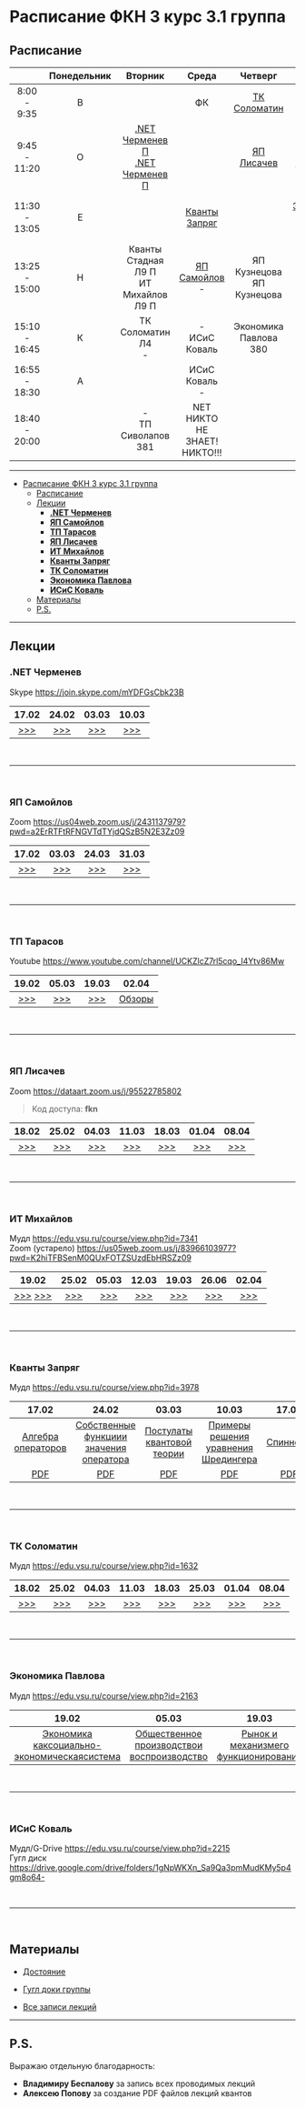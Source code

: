 # Расписание ФКН 3 курс 3.1 группа

## Расписание

||Понедельник|Вторник|Среда|Четверг|Пятница|Суббота|
|:-:|:-:|:-:|:-:|:-:|:-:|:-:|
|8:00 - 9:35  |В||ФК|[ТК Соломатин](#тк-соломатин)|ФК|
|9:45 - 11:20 |О|[.NET Черменев П](#net-черменев)<br>[.NET Черменев П](#net-черменев)||[ЯП Лисачев](#яп-лисачев)|[ИТ Михайлов](#ит-михайлов)|
|11:30 - 13:05|Е||[Кванты Запряг](#кванты-запряг)||[Экономика Павлова](#экономика-павлова)<br>-|-<br>ЯП Самойлов Л8 П|
|13:25 - 15:00|Н|Кванты Стадная Л9 П<br> ИТ Михайлов Л9 П|[ЯП Самойлов](#яп-самойлов)<br>-|ЯП Кузнецова<br>ЯП Кузнецова|[ИСиС Коваль](#исис-коваль)|
|15:10 - 16:45|К|ТК Соломатин  Л4<br>-|-<br>ИСиС Коваль|Экономика Павлова 380|[ТП Тарасов](#тп-тарасов)<br>-|||
|16:55 - 18:30|А||ИСиС Коваль<br>-||[ТП Тарасов](#тп-тарасов)<br>-|
|18:40 - 20:00||-<br>ТП Сиволапов 381|NET НИКТО НЕ ЗНАЕТ!<br> НИКТО!!!|||

***

- [Расписание ФКН 3 курс 3.1 группа](#расписание-фкн-3-курс-31-группа)
  - [Расписание](#расписание)
  - [Лекции](#лекции)
    - [**.NET Черменев**](#net-черменев)
    - [**ЯП Самойлов**](#яп-самойлов)
    - [**ТП Тарасов**](#тп-тарасов)
    - [**ЯП Лисачев**](#яп-лисачев)
    - [**ИТ Михайлов**](#ит-михайлов)
    - [**Кванты Запряг**](#кванты-запряг)
    - [**ТК Соломатин**](#тк-соломатин)
    - [**Экономика Павлова**](#экономика-павлова)
    - [**ИСиС Коваль**](#исис-коваль)
  - [Материалы](#материалы)
  - [P.S.](#ps)

***

## Лекции

### **.NET Черменев**

Skype https://join.skype.com/mYDFGsCbk23B

|17.02|24.02|03.03|10.03|
|:-:|:-:|:-:|:-:|
|[>>>](https://www.youtube.com/watch?v=deq3-VS-ey8)|[>>>](https://www.youtube.com/watch?v=HCtF4QRcC44)|[>>>](https://www.youtube.com/watch?v=sgcSYIwisow)|[>>>](https://www.youtube.com/watch?v=JWGATqdYBe4)|

<br>

***

<br>

### **ЯП Самойлов**

Zoom https://us04web.zoom.us/j/2431137979?pwd=a2ErRTFtRFNGVTdTYjdQSzB5N2E3Zz09

|17.02|03.03|24.03|31.03|
|:-:|:-:|:-:|:-:|
|[>>>](https://www.youtube.com/watch?v=DxNECJzLIZA)|[>>>](https://www.youtube.com/watch?v=B0Jo9YUbY30)|[>>>](https://www.youtube.com/watch?v=Fr7NvdfcZtA)|[>>>](https://www.youtube.com/watch?v=6k5i4xMBhGg)|

<br>

***

<br>

### **ТП Тарасов**

Youtube https://www.youtube.com/channel/UCKZlcZ7rl5cqo_I4Ytv86Mw

|19.02|05.03|19.03|02.04|
|:-:|:-:|:-:|:-:|
|[>>>](https://www.youtube.com/watch?v=h22mUsTt-sE)|[>>>](https://www.youtube.com/watch?v=-gvXwjqBRi0)|[>>>](https://www.youtube.com/watch?v=H9F6laF_Tbg)|[Обзоры](https://www.youtube.com/watch?v=3cvrgF31Sd0)|

<br>

***

<br>

### **ЯП Лисачев**

Zoom https://dataart.zoom.us/j/95522785802

>Код доступа: **fkn**

|18.02|25.02|04.03|11.03|18.03|01.04|08.04|
|:-:|:-:|:-:|:-:|:-:|:-:|:-:|
|[>>>](https://www.youtube.com/watch?v=EgIFICUa3ks)|[>>>](https://www.youtube.com/watch?v=LqmSm18i7CE)|[>>>](https://www.youtube.com/watch?v=o19SL70WIHU)|[>>>](https://www.youtube.com/watch?v=PqeziTYljgk)|[>>>](https://www.youtube.com/watch?v=XAYgQ04V-PY)|[>>>](https://www.youtube.com/watch?v=m_iGwdx15sM)|[>>>](https://www.youtube.com/watch?v=_d9ZTIC0DGE)|

<br>

***

<br>

### **ИТ Михайлов**

Мудл https://edu.vsu.ru/course/view.php?id=7341  
Zoom (устарело) https://us05web.zoom.us/j/83966103977?pwd=K2hiTFBSenM0QUxFOTZSUzdEbHRSZz09

|19.02|25.02|05.03|12.03|19.03|26.06|02.04|
|:-:|:-:|:-:|:-:|:-:|:-:|:-:|
|[>>>](https://www.youtube.com/watch?v=fIorkfiPmHE) [>>>](https://www.youtube.com/watch?v=KnMb2_KwtH0)|[>>>](https://www.youtube.com/watch?v=ZXUkFgpH4-c)|[>>>](https://www.youtube.com/watch?v=-USL8DdiyuY)|[>>>](https://www.youtube.com/watch?v=2RQZQmRp4AY)|[>>>](https://www.youtube.com/watch?v=0lxA4qnTPjI)|[>>>](https://www.youtube.com/watch?v=PapLi4lg51Y)|[>>>](https://www.youtube.com/watch?v=CHrnVIOhc64)|

<br>

***

<br>

### **Кванты Запряг**

Мудл https://edu.vsu.ru/course/view.php?id=3978

|17.02|24.02|03.03|10.03|17.03|24.03|31.03|07.04|
|:-:|:-:|:-:|:-:|:-:|:-:|:-:|:-:|
|[Алгебра операторов](https://www.youtube.com/watch?v=hxgZwEqqss8)|[Собственные функциии значения оператора](https://www.youtube.com/watch?v=cWcrMok8uIw)|[Постулаты квантовой теории](https://www.youtube.com/watch?v=cotw9JPmzFw)|[Примеры решения уравнения Шредингера](https://www.youtube.com/watch?v=hrPvoof0dJo&t=3197s)|[Спиннеры](https://www.youtube.com/watch?v=gPkQFFCP9uQ)|[Кубиты](https://www.youtube.com/watch?v=s7NTxDrn4vY)|[Супер кубиты](https://www.youtube.com/watch?v=TS8I3Rsyoz4)|[Квантовые алгоритмы](https://www.youtube.com/watch?v=f6FcddyZe1c)|
|[PDF](quanta/lections/Lektsia_1.pdf)|[PDF](quanta/lections/Lektsia_2.pdf)|[PDF](quanta/lections/Lektsia_3.pdf)|[PDF](quanta/lections/Lektsia_4.pdf)|[PDF](quanta/lections/Lektsia_5.pdf)|[PDF](quanta/lections/Lektsia_6.pdf)|[PDF](quanta/lections/Lektsia_7.pdf)||

<br>

***

<br>

### **ТК Соломатин**

Мудл https://edu.vsu.ru/course/view.php?id=1632

|18.02|25.02|04.03|11.03|18.03|25.03|01.04|08.04|
|:-:|:-:|:-:|:-:|:-:|:-:|:-:|:-:|
|[>>>](https://www.youtube.com/watch?v=WUkw7Ceiqk0)|[>>>](https://www.youtube.com/watch?v=5uTmoxPIbbo)|[>>>](https://www.youtube.com/watch?v=2LVyUlEtjpE)|[>>>](https://www.youtube.com/watch?v=UiLblfQuyc0)|[>>>](https://www.youtube.com/watch?v=-tmjGnzY-1I)|[>>>](https://www.youtube.com/watch?v=IjUYhMcKils)|[>>>](https://www.youtube.com/watch?v=WaooXd14Rn0)|[>>>](https://www.youtube.com/watch?v=qnrRYPpO658)|

<br>

***

<br>

### **Экономика Павлова**

Мудл https://edu.vsu.ru/course/view.php?id=2163

|19.02|05.03|19.03|02.04|
|:-:|:-:|:-:|:-:|
|[Экономика каксоциально-экономическаясистема](https://www.youtube.com/watch?v=CmHddE4ST9k)|[Общественное производствои воспроизводство](https://www.youtube.com/watch?v=MNzAEayrjY0)|[Рынок и механизмего функционирования](https://www.youtube.com/watch?v=QTCvK4kSJlo)|[Рынок и механизм его функционирования](https://www.youtube.com/watch?v=wbxp9p1LYo8)|

<br>

***

<br>

### **ИСиС Коваль**

Мудл/G-Drive https://edu.vsu.ru/course/view.php?id=2215  
Гугл диск https://drive.google.com/drive/folders/1gNpWKXn_Sa9Qa3pmMudKMy5p4gm8o64-

<br>

***

<br>

## Материалы

- [Достояние](https://drive.google.com/drive/folders/1ZL5WekJYBQHVeotBBY9tYEFS-vCOwRWm?usp=sharing)

- [Гугл доки группы](https://docs.google.com/spreadsheets/d/1ydhR2zpzWt_ssdq2juNnF97KP0724KDnvydPHLEuqvs/edit)

- [Все записи лекций](https://www.youtube.com/channel/UCGBQkXeY4mi8Fza3inyJkew)

***

## P.S.

Выражаю отдельную благодарность:

- **Владимиру Беспалову** за запись всех проводимых лекций
- **Алексею Попову** за создание PDF файлов лекций квантов
